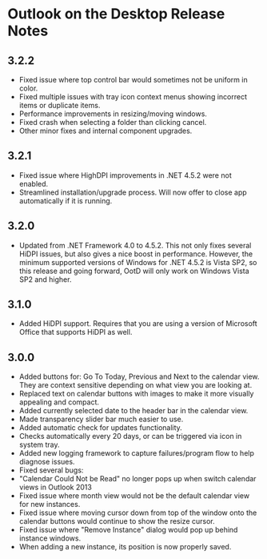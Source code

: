 # Outlook on the Desktop Release Notes

## 3.2.2

* Fixed issue where top control bar would sometimes not be uniform in color.
* Fixed multiple issues with tray icon context menus showing incorrect items or duplicate items.
* Performance improvements in resizing/moving windows.
* Fixed crash when selecting a folder than clicking cancel.
* Other minor fixes and internal component upgrades.

## 3.2.1

* Fixed issue where HighDPI improvements in .NET 4.5.2 were not enabled.
* Streamlined installation/upgrade process.  Will now offer to close app automatically if it is running.

## 3.2.0

* Updated from .NET Framework 4.0 to 4.5.2.  This not only fixes several HiDPI issues, but also gives a nice boost in performance.  However, the minimum supported versions of Windows for .NET 4.5.2 is Vista SP2, so this release and going forward, OotD will only work on Windows Vista SP2 and higher.

## 3.1.0

* Added HiDPI support. Requires that you are using a version of Microsoft Office that supports HiDPI as well.

## 3.0.0

* Added buttons for: Go To Today, Previous and Next to the calendar view.  They are context 
sensitive depending on what view you are looking at.
* Replaced text on calendar buttons with images to make it more visually appealing and compact.
* Added currently selected date to the header bar in the calendar view.
* Made transparency slider bar much easier to use.
* Added automatic check for updates functionality.
 * Checks automatically every 20 days, or can be triggered via icon in system tray.
* Added new logging framework to capture failures/program flow to help diagnose issues.
* Fixed several bugs:
 * "Calendar Could Not be Read" no longer pops up when switch calendar views in Outlook 2013
 * Fixed issue where month view would not be the default calendar view for new instances.
 * Fixed issue where moving cursor down from top of the window onto the calendar buttons would continue to show the resize cursor.
 * Fixed issue where "Remove Instance" dialog would pop up behind instance windows.
 * When adding a new instance, its position is now properly saved.